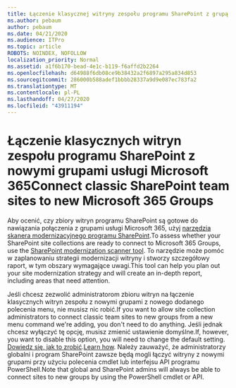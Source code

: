 ```yaml
---
title: Łączenie klasycznej witryny zespołu programu SharePoint z grupą
ms.author: pebaum
author: pebaum
ms.date: 04/21/2020
ms.audience: ITPro
ms.topic: article
ROBOTS: NOINDEX, NOFOLLOW
localization_priority: Normal
ms.assetid: a1f6b170-bead-4e1c-b119-f6affd2b2264
ms.openlocfilehash: d64988f6db08ce9b38432a2f6897a295a834d853
ms.sourcegitcommit: 286000b588adef1bbbb28337a9d9e087ec783fa2
ms.translationtype: MT
ms.contentlocale: pl-PL
ms.lasthandoff: 04/27/2020
ms.locfileid: "43911194"
---
```

# <a name="connect-classic-sharepoint-team-sites-to-new-microsoft-365-groups"></a><span data-ttu-id="f9a8a-102">Łączenie klasycznych witryn zespołu programu SharePoint z nowymi grupami usługi Microsoft 365</span><span class="sxs-lookup"><span data-stu-id="f9a8a-102">Connect classic SharePoint team sites to new Microsoft 365 Groups</span></span>

<span data-ttu-id="f9a8a-103">Aby ocenić, czy zbiory witryn programu SharePoint są gotowe do nawiązania połączenia z grupami usługi Microsoft 365, użyj [narzędzia skanera modernizacyjnego programu SharePoint](https://go.microsoft.com/fwlink/?linkid=873066).</span><span class="sxs-lookup"><span data-stu-id="f9a8a-103">To assess whether your SharePoint site collections are ready to connect to Microsoft 365 Groups, use the [SharePoint modernization scanner tool](https://go.microsoft.com/fwlink/?linkid=873066).</span></span> <span data-ttu-id="f9a8a-104">To narzędzie może pomóc w zaplanowaniu strategii modernizacji witryny i stworzy szczegółowy raport, w tym obszary wymagające uwagi.</span><span class="sxs-lookup"><span data-stu-id="f9a8a-104">This tool can help you plan out your site modernization strategy and will create an in-depth report, including areas that need attention.</span></span>
  
<span data-ttu-id="f9a8a-105">Jeśli chcesz zezwolić administratorom zbioru witryn na łączenie klasycznych witryn zespołu z nowymi grupami z nowego dodanego polecenia menu, nie musisz nic robić.</span><span class="sxs-lookup"><span data-stu-id="f9a8a-105">If you want to allow site collection administrators to connect classic team sites to new groups from a new menu command we're adding, you don't need to do anything.</span></span> <span data-ttu-id="f9a8a-106">Jeśli jednak chcesz wyłączyć tę opcję, musisz zmienić ustawienie domyślne.</span><span class="sxs-lookup"><span data-stu-id="f9a8a-106">If, however, you want to disable this option, you will need to change the default setting.</span></span> <span data-ttu-id="f9a8a-107">[Dowiedz się, jak to zrobić](https://go.microsoft.com/fwlink/?linkid=2004316).</span><span class="sxs-lookup"><span data-stu-id="f9a8a-107">[Learn how](https://go.microsoft.com/fwlink/?linkid=2004316).</span></span> <span data-ttu-id="f9a8a-108">Należy zauważyć, że administratorzy globalni i program SharePoint zawsze będą mogli łączyć witryny z nowymi grupami przy użyciu polecenia cmdlet lub interfejsu API programu PowerShell.</span><span class="sxs-lookup"><span data-stu-id="f9a8a-108">Note that global and SharePoint admins will always be able to connect sites to new groups by using the PowerShell cmdlet or API.</span></span>
  

